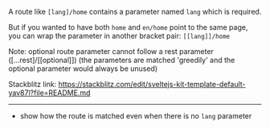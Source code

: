 A route like `[lang]/home` contains a parameter named `lang` which is required.

But if you wanted to have both `home` and `en/home` point to the same page, you can wrap the parameter in another bracket pair:
`[[lang]]/home`

Note: optional route parameter cannot follow a rest parameter ([...rest]/[[optional]])
(the parameters are matched 'greedily' and the optional parameter would always be unused)

Stackblitz link: https://stackblitz.com/edit/sveltejs-kit-template-default-yav87l?file=README.md

---

- show how the route is matched even when there is no `lang` parameter
